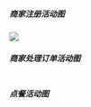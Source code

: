 ##### 商家注册活动图
![](https://github.com/uml163/UML/blob/master/report/documents/UseCases/UseCasesIMG/%E6%B3%A8%E5%86%8C%E6%B4%BB%E5%8A%A8%E5%9B%BE.png)
##### 商家处理订单活动图
![]()
##### 点餐活动图
![]()
